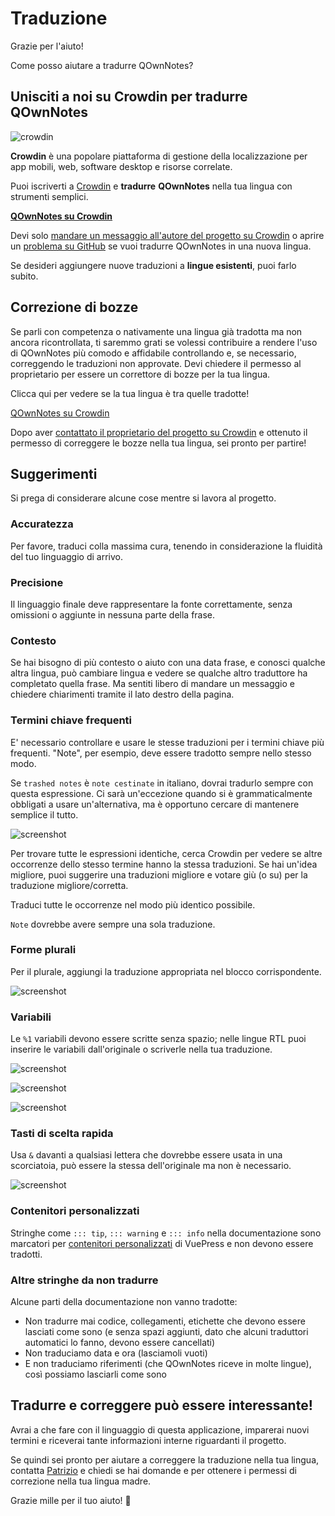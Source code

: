 # Traduzione

Grazie per l'aiuto!

Come posso aiutare a tradurre QOwnNotes?

## Unisciti a noi su Crowdin per tradurre QOwnNotes

![crowdin](/img/crowdin.png)

**Crowdin** è una popolare piattaforma di gestione della localizzazione per app mobili, web, software desktop e risorse correlate.

Puoi iscriverti a [Crowdin](https://crowdin.com/project/qownnotes) e **tradurre** **QOwnNotes** nella tua lingua con strumenti semplici.

**[QOwnNotes su Crowdin](https://crowdin.com/project/qownnotes)**

Devi solo [mandare un messaggio all'autore del progetto su Crowdin](https://crowdin.com/profile/pbek) o aprire un [problema su GitHub](https://github.com/pbek/QOwnNotes/issues) se vuoi tradurre QOwnNotes in una nuova lingua.

Se desideri aggiungere nuove traduzioni a **lingue esistenti**, puoi farlo subito.

## Correzione di bozze

Se parli con competenza o nativamente una lingua già tradotta ma non ancora ricontrollata, ti saremmo grati se volessi contribuire a rendere l'uso di QOwnNotes più comodo e affidabile controllando e, se necessario, correggendo le traduzioni non approvate. Devi chiedere il permesso al proprietario per essere un correttore di bozze per la tua lingua.

Clicca qui per vedere se la tua lingua è tra quelle tradotte!

[QOwnNotes su Crowdin](https://translate.qownnotes.org/)

Dopo aver [contattato il proprietario del progetto su Crowdin](https://crowdin.com/profile/pbek) e ottenuto il permesso di correggere le bozze nella tua lingua, sei pronto per partire!

## Suggerimenti

Si prega di considerare alcune cose mentre si lavora al progetto.

### Accuratezza

Per favore, traduci colla massima cura, tenendo in considerazione la fluidità del tuo linguaggio di arrivo.

### Precisione

Il linguaggio finale deve rappresentare la fonte correttamente, senza omissioni o aggiunte in nessuna parte della frase.

### Contesto

Se hai bisogno di più contesto o aiuto con una data frase, e conosci qualche altra lingua, può cambiare lingua e vedere se qualche altro traduttore ha completato quella frase. Ma sentiti libero di mandare un messaggio e chiedere chiarimenti tramite il lato destro della pagina.

### Termini chiave frequenti

E' necessario controllare e usare le stesse traduzioni per i termini chiave più frequenti. "Note", per esempio, deve essere tradotto sempre nello stesso modo.

Se `trashed notes` è `note cestinate` in italiano, dovrai tradurlo sempre con questa espressione. Ci sarà un'eccezione quando si è grammaticalmente obbligati a usare un'alternativa, ma è opportuno cercare di mantenere semplice il tutto.

![screenshot](/img/crowdin/screenshot-7.png)

Per trovare tutte le espressioni identiche, cerca Crowdin per vedere se altre occorrenze dello stesso termine hanno la stessa traduzioni. Se hai un'idea migliore, puoi suggerire una traduzioni migliore e votare giù (o su) per la traduzione migliore/corretta.

Traduci tutte le occorrenze nel modo più identico possibile.

`Note` dovrebbe avere sempre una sola traduzione.

### Forme plurali

Per il plurale, aggiungi la traduzione appropriata nel blocco corrispondente.

![screenshot](/img/crowdin/screenshot-4.png)

### Variabili

Le `%1` variabili devono essere scritte senza spazio; nelle lingue RTL puoi inserire le variabili dall'originale o scriverle nella tua traduzione.

![screenshot](/img/crowdin/screenshot-1.png)

![screenshot](/img/crowdin/screenshot-5.png)

![screenshot](/img/crowdin/screenshot-3.png)

### Tasti di scelta rapida

Usa `&` davanti a qualsiasi lettera che dovrebbe essere usata in una scorciatoia, può essere la stessa dell'originale ma non è necessario.

![screenshot](/img/crowdin/screenshot-4.png)

### Contenitori personalizzati

Stringhe come `::: tip`, `::: warning` e `::: info` nella documentazione sono marcatori per [contenitori personalizzati](https://vuepress.vuejs.org/guide/markdown.html#custom-containers) di VuePress e non devono essere tradotti.

### Altre stringhe da non tradurre

Alcune parti della documentazione non vanno tradotte:

- Non tradurre mai codice, collegamenti, etichette che devono essere lasciati come sono (e senza spazi aggiunti, dato che alcuni traduttori automatici lo fanno, devono essere cancellati)
- Non traduciamo data e ora (lasciamoli vuoti)
- E non traduciamo riferimenti (che QOwnNotes riceve in molte lingue), così possiamo lasciarli come sono

## Tradurre e correggere può essere interessante!

Avrai a che fare con il linguaggio di questa applicazione, imparerai nuovi termini e riceverai tante informazioni interne riguardanti il progetto.

Se quindi sei pronto per aiutare a correggere la traduzione nella tua lingua, contatta [Patrizio](https://crowdin.com/profile/pbek) e chiedi se hai domande e per ottenere i permessi di correzione nella tua lingua madre.

Grazie mille per il tuo aiuto! 🙂
